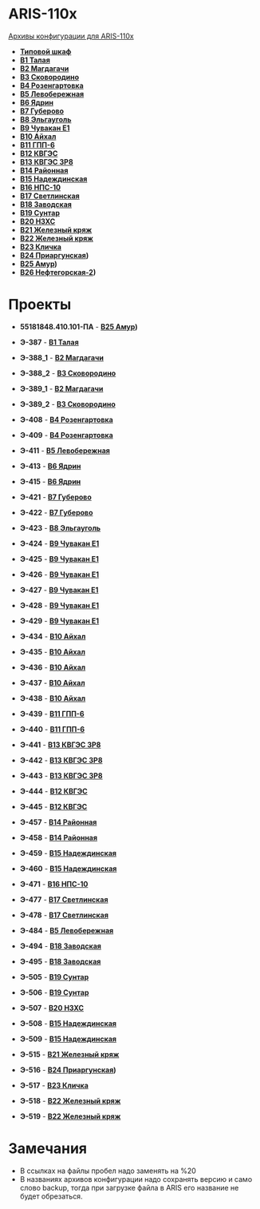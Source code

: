 ARIS-110x
=========

[Архивы конфигурации для ARIS-110x](https://confluence.prosyst.ru/pages/viewpage.action?pageId=71600433)

- **[Типовой шкаф](Типовой%20шкаф/README.md)**
- **[B1 Талая](B1%20Талая/README.md)**
- **[B2 Магдагачи](B2%20Магдагачи/README.md)**
- **[B3 Сковородино](B3%20Сковородино/README.md)**
- **[B4 Розенгартовка](B4%20Розенгартовка/README.md)**
- **[B5 Левобережная](B5%20Левобережная/README.md)**
- **[B6 Ядрин](B6%20Ядрин/README.md)**
- **[B7 Губерово](B7%Губерово/README.md)**
- **[B8 Эльгауголь](B8%20Эльгауголь/README.md)**
- **[B9 Чувакан E1](B9%20Чувакан%20E1/README.md)**
- **[B10 Айхал](B10%20Айхал/README.md)**
- **[B11 ГПП-6](B11%20ГПП-6/README.md)**
- **[B12 КВГЭС](B12%20КВГЭС/README.md)**
- **[B13 КВГЭС 3Р8](B13%20КВГЭС%203Р8/README.md)**
- **[B14 Районная](B14%20Районная/README.md)**
- **[B15 Надеждинская](B15%20Надеждинская/README.md)**
- **[B16 НПС-10](B16%20НПС-10/README.md)**
- **[B17 Светлинская](B17%20Светлинская/README.md)**
- **[B18 Заводская](B18%20Заводская/README.md)**
- **[B19 Сунтар](B19%20Сунтар/README.md)**
- **[B20 НЗХС](B20%20НЗХС/README.md)**
- **[B21 Железный кряж](B21%20Железный%20кряж/README.md)**
- **[B22 Железный кряж](B22%20Железный%20кряж/README.md)**
- **[B23 Кличка](B23%20Кличка/README.md)**
- **[B24 Приаргунская](B24%20Приаргунская/README.md))**
- **[B25 Амур](B25%20Амур/README.md))**
- **[B26 Нефтегорская-2](B26%20Нефтегорская-2/README.md))**


# Проекты

- **55181848.410.101-ПА** - **[B25 Амур](B25%20Амур/README.md))**

- **Э-387**      - **[B1 Талая](B1%20Талая/README.md)**
- **Э-388_1**    - **[B2 Магдагачи](B2%20Магдагачи/README.md)**
- **Э-388_2**    - **[B3 Сковородино](B3%20Сковородино/README.md)**
- **Э-389_1**    - **[B2 Магдагачи](B2%20Магдагачи/README.md)**
- **Э-389_2**    - **[B3 Сковородино](B3%20Сковородино/README.md)**
- **Э-408**      - **[B4 Розенгартовка](B4%20Розенгартовка/README.md)**
- **Э-409**      - **[B4 Розенгартовка](B4%20Розенгартовка/README.md)**
- **Э-411**      - **[B5 Левобережная](B5%20Левобережная/README.md)**
- **Э-413**      - **[B6 Ядрин](B6%20Ядрин/README.md)**
- **Э-415**      - **[B6 Ядрин](B6%20Ядрин/README.md)**
- **Э-421**      - **[B7 Губерово](B7%Губерово/README.md)**
- **Э-422**      - **[B7 Губерово](B7%Губерово/README.md)**
- **Э-423**      - **[B8 Эльгауголь](B8%Эльгауголь/README.md)**
- **Э-424**      - **[B9 Чувакан E1](B9%20Чувакан%20E1/README.md)**
- **Э-425**      - **[B9 Чувакан E1](B9%20Чувакан%20E1/README.md)**
- **Э-426**      - **[B9 Чувакан E1](B9%20Чувакан%20E1/README.md)**
- **Э-427**      - **[B9 Чувакан E1](B9%20Чувакан%20E1/README.md)**
- **Э-428**      - **[B9 Чувакан E1](B9%20Чувакан%20E1/README.md)**
- **Э-429**      - **[B9 Чувакан E1](B9%20Чувакан%20E1/README.md)**
- **Э-434**      - **[B10 Айхал](B10%20Айхал/README.md)**
- **Э-435**      - **[B10 Айхал](B10%20Айхал/README.md)**
- **Э-436**      - **[B10 Айхал](B10%20Айхал/README.md)**
- **Э-437**      - **[B10 Айхал](B10%20Айхал/README.md)**
- **Э-438**      - **[B10 Айхал](B10%20Айхал/README.md)**
- **Э-439**      - **[B11 ГПП-6](B11%20ГПП-6/README.md)**
- **Э-440**      - **[B11 ГПП-6](B11%20ГПП-6/README.md)**
- **Э-441**      - **[B13 КВГЭС 3Р8](B13%20КВГЭС%203Р8/README.md)**
- **Э-442**      - **[B13 КВГЭС 3Р8](B13%20КВГЭС%203Р8/README.md)**
- **Э-443**      - **[B13 КВГЭС 3Р8](B13%20КВГЭС%203Р8/README.md)**
- **Э-444**      - **[B12 КВГЭС](B12%20КВГЭС/README.md)**
- **Э-445**      - **[B12 КВГЭС](B12%20КВГЭС/README.md)**
- **Э-457**      - **[B14 Районная](B14%20Районная/README.md)**
- **Э-458**      - **[B14 Районная](B14%20Районная/README.md)**
- **Э-459**      - **[B15 Надеждинская](B15%20Надеждинская/README.md)**
- **Э-460**      - **[B15 Надеждинская](B15%20Надеждинская/README.md)**
- **Э-471**      - **[B16 НПС-10](B16%20НПС-10/README.md)**
- **Э-477**      - **[B17 Светлинская](B17%20Светлинская/README.md)**
- **Э-478**      - **[B17 Светлинская](B17%20Светлинская/README.md)**
- **Э-484**      - **[B5 Левобережная](B5%20Левобережная/README.md)**
- **Э-494**      - **[B18 Заводская](B18%20Заводская/README.md)**
- **Э-495**      - **[B18 Заводская](B18%20Заводская/README.md)**
- **Э-505**      - **[B19 Сунтар](B19%20Сунтар/README.md)**
- **Э-506**      - **[B19 Сунтар](B19%20Сунтар/README.md)**
- **Э-507**      - **[B20 НЗХС](B20%20НЗХС/README.md)**
- **Э-508**      - **[B15 Надеждинская](B15%20Надеждинская/README.md)**
- **Э-509**      - **[B15 Надеждинская](B15%20Надеждинская/README.md)**
- **Э-515**      - **[B21 Железный кряж](B21%20Железный%20кряж/README.md)**
- **Э-516**      - **[B24 Приаргунская](B24%20Приаргунская/README.md))**
- **Э-517**      - **[B23 Кличка](B23%20Кличка/README.md)**
- **Э-518**      - **[B22 Железный кряж](B22%20Железный%20кряж/README.md)**
- **Э-519**      - **[B22 Железный кряж](B22%20Железный%20кряж/README.md)**


# Замечания

- В ссылках на файлы пробел надо заменять на %20
- В названиях архивов конфигурации надо сохранять версию и само слово backup, тогда при загрузке файла в ARIS его название не будет обрезаться.


